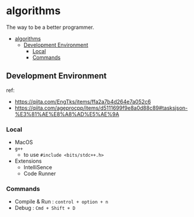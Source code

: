 # algorithms

The way to be a better programmer.

- [algorithms](#algorithms)
  - [Development Environment](#development-environment)
    - [Local](#local)
    - [Commands](#commands)

## Development Environment

ref:
- https://qiita.com/EngTks/items/ffa2a7b4d264e7a052c6
- https://qiita.com/ageprocpp/items/d5111699f9e8a0d88c89#tasksjson-%E3%81%AE%E8%A8%AD%E5%AE%9A


### Local
- MacOS
- `g++`
    - to use `#include <bits/stdc++.h>`
- Extensions
  - IntelliSence
  - Code Runner

### Commands

- Compile & Run : `control + option + n`
- Debug : `Cmd + Shift + D`
